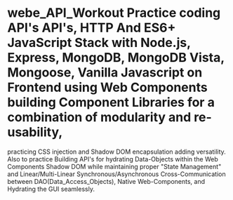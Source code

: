 # webe_API_Workout Practice coding API's API's, HTTP And ES6+ JavaScript Stack with Node.js, Express, MongoDB, MongoDB Vista, Mongoose, Vanilla Javascript on Frontend using Web Components building Component Libraries for a combination of modularity and re-usability,

practicing CSS injection and Shadow DOM encapsulation adding versatility. Also to practice Building API's for hydrating Data-Objects within the Web Components Shadow DOM while maintaining proper "State Management" and Linear/Multi-Linear Synchronous/Asynchronous Cross-Communication between DAO(Data_Access_Objects), Native Web-Components, and Hydrating the GUI seamlessly.

<!--~ :::: npm installs ::::  ~-->
<!--? :::: npm i axios  ::::  ~-->
<!--? :::: npm i   ::::  ~-->
